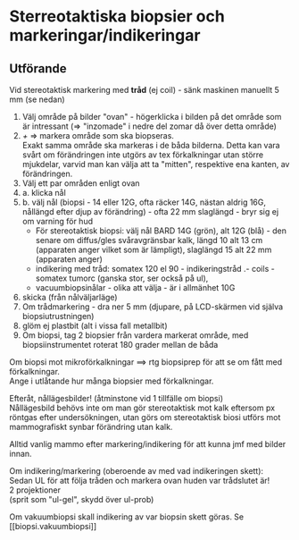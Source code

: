 # Sterreotaktiska biopsier och markeringar/indikeringar

## Utförande

Vid stereotaktisk markering med **tråd** (ej coil) - sänk maskinen manuellt 5 mm (se nedan)

1. Välj område på bilder "ovan" - högerklicka i bilden på det område som är intressant (=> "inzomade" i nedre del zomar då över detta område)
1. _+_ => markera område som ska biopseras.  
   Exakt samma område ska markeras i de båda bilderna. 
   Detta kan vara svårt om förändringen inte utgörs av tex förkalkningar utan större mjukdelar, varvid
   man kan välja att ta "mitten", respektive ena kanten, av förändringen.
1. Välj ett par områden enligt ovan
1. a. klicka nål
1. b. välj nål (biopsi - 14 eller 12G, ofta räcker 14G, nästan aldrig 16G, nållängd efter djup av förändring) - ofta 22 mm slaglängd - bryr sig ej om varning för hud  
   - För stereotaktisk biopsi: välj nål BARD 14G (grön), alt 12G (blå) - den senare om diffus/gles svåravgränsbar kalk, längd 10 alt 13 cm (apparaten anger vilket som är lämpligt), slaglängd 15 alt 22 mm (apparaten anger)
   - indikering med tråd: somatex 120 el 90 - indikeringstråd
  .- coils - somatex tumorc (ganska stor, ser också på ul), 
   - vacuumbiopsinålar - olika att välja - är i allmänhet 10G
1. skicka (från nålväljarläge)
1. Om trådmarkering - dra ner 5 mm (djupare, på LCD-skärmen vid själva biopsiutrustningen)
1. glöm ej plastbit (alt i vissa fall metallbit)
1. Om biopsi, tag 2 biopsier från vardera markerat område, med biopsiinstrumentet roterat 180 grader mellan de båda

Om biopsi mot mikroförkalkningar ==> rtg biopsiprep för att se om fått med förkalkningar.  
Ange i utlåtande hur många biopsier med förkalkningar.

Efteråt, nållägesbilder! (åtminstone vid 1 tillfälle om biopsi)  
Nållägesbild behövs inte om man gör stereotaktisk mot kalk eftersom px röntgas efter undersökningen, utan görs om stereotaktisk biosi utförs mot mammografiskt synbar förändring utan kalk.

Alltid vanlig mammo efter markering/indikering för att kunna jmf med bilder innan.

Om indikering/markering (oberoende av med vad indikeringen skett):  
Sedan UL för att följa tråden och markera ovan huden var trådslutet är!  
2 projektioner  
(sprit som "ul-gel", skydd över ul-prob)

Om vakuumbiopsi skall indikering av var biopsin skett göras. Se [[biopsi.vakuumbiopsi]]

